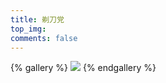 ```yaml
---
title: 剃刀党
top_img:
comments: false
---
```


{% gallery %}
![](https://xiaozhidage.gitee.io/image_treasure-house/hexoimage/image/wallhaven-8o5lgy_1920x1080.jpg)
{% endgallery %}
